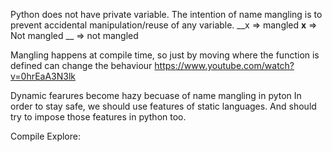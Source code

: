 Python does not have private variable. 
The intention of name mangling is to prevent accidental manipulation/reuse of any variable.
__x => mangled
__x__ => Not mangled
__ => not mangled


Mangling happens at compile time, so just by moving where the function is defined can change the behaviour 
https://www.youtube.com/watch?v=0hrEaA3N3lk

Dynamic fearures become hazy becuase of name mangling in pyton
In order to stay safe, we should use features of static languages. And should try to impose those features in python too. 

Compile Explore: